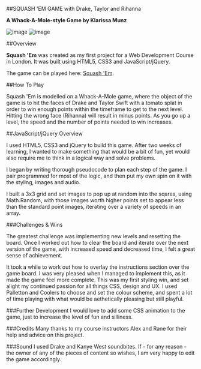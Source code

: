 ##SQUASH 'EM GAME with Drake, Taylor and Rihanna

**A Whack-A-Mole-style Game by Klarissa Munz**

![image](http://i.imgur.com/KHtQ61L.jpg)
![image](http://i.imgur.com/38tHNJp.jpg)

##Overview

**Squash 'Em** was created as my first project for a Web Development Course in London. It was built using HTML5, CSS3 and JavaScript/jQuery.

The game can be played here: [Squash 'Em](https://quiet-ocean-43961.herokuapp.com/).

##How To Play

Squash 'Em is modelled on a Whack-A-Mole game, where the object of the game is to hit the faces of Drake and Taylor Swift with a tomato splat in order to win enough points within the timeframe to get to the next level. Hitting the wrong face (Rihanna) will result in minus points. As you go up a level, the speed and the number of points needed to win increases.

##JavaScript/jQuery Overview

I used HTML5, CSS3 and jQuery to build this game. After two weeks of learning, I wanted to make something that would be a bit of fun, yet would also require me to think in a logical way and solve problems. 

I began by writing thorough pseudocode to plan each step of the game. I pair programmed for most of the logic, and then put my own spin on it with the styling, images and audio.

I built a 3x3 grid and set images to pop up at random into the sqares, using Math.Random, with those images worth higher points set to appear less than the standard point images, iterating over a variety of speeds in an array.


###Challenges & Wins

The greatest challenge was implementing new levels and resetting the board. Once I worked out how to clear the board and iterate over the next version of the game, with increased speed and decreased time, I felt a great sense of achievement.

It took a while to work out how to overlay the instructions section over the game board. I was very pleased when I managed to implement this, as it made the game feel more complete. This was my first styling win, and set alight my continued passion for all things CSS, design and UX. I used Palletton and Coolers to choose and set the colour scheme, and spent a lot of time playing with what would be aethetically pleasing but still playful.

###Further Development
I would love to add some CSS animation to the game, just to increase the level of fun and silliness.


###Credits
Many thanks to my course instructors Alex and Rane for their help and advice on this project.

###Sound
I used Drake and Kanye West soundbites. If - for any reason - the owner of any of the pieces of content so wishes, I am very happy to edit the game accordingly.
